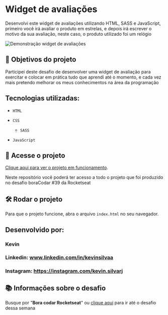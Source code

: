 # Widget de avaliações

Desenvolvi este widget de avaliações utilizando HTML, SASS e JavaScript, primeiro você irá avaliar o produto em estrelas, e depois irá escrever o motivo da sua avaliação, neste caso, o produto utilizado foi um relógio

![Demonstração widget de avaliações](https://github.com/KevinSilvaa/rocketseat-boracodar-39/assets/143517496/adf204c6-754f-494b-87a1-4bb6395b8fe4)

## 🔨 Objetivos do projeto

Participei deste desafio de desenvolver uma widget de avaliação para exercitar e colocar em prática tudo que aprendi até o momento, e cada vez mais pretendo melhorar os meus conhecimentos na área da programação

## Tecnologias utilizadas:

- `HTML`

- `CSS`

  - `SASS`
 
- `JavaScript`

## 📁 Acesse o projeto

[Clique aqui para ver o projeto em funcionamento](https://rocketseat-boracodar-39-kevinsilvaa.vercel.app/).

Neste repositório você poderá ter acesso a todo o projeto que foi produzido no desafio boraCodar #39 da Rocketseat

## 🛠️ Rodar o projeto

Para que o projeto funcione, abra o arquivo `index.html` no seu navegador.

## Desenvolvido por:

### Kevin

### Linkedin: www.linkedin.com/in/kevinsilvaa
### Instagram: https://instagram.com/kevin.silvarj

## 📚 Informações sobre o desafio

Busque por "**Bora codar Rocketseat**" ou [clique aqui](https://www.rocketseat.com.br/boracodar) para ir até o desafio dessa semana
